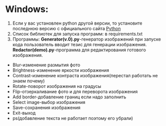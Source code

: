 # Windows:
1. Если у вас установлен python другой версии, то установите последнюю версию с официального сайта [Python](https://www.python.org/downloads/release/python-3123/)
2. Список библиотек для запуска программ: в requirements.txt
3. Программы: 
 **Generator(v.0).py**-генератор изображений при запуске кода пользователь вводит тезис для генерации изображения.
 **Redactor(demo).py**-программа для редактирования готового изображения.

* Blur-изменение размытия фото
* Brightness-изменение яркости изображения
* Contrast-изменение контраста изображения(перестал работать не знаем почему)
* Rotate-поворот изображения на градусы
* Flip-отзеркаливание фото и для переворота изображения
* Add border-добавление границ если надо заполнить
* Select image-выбор изображения
* Save-сохранения изображения
* Exit-выход
* ps(добавление текста не работает поэтому его убрали)
